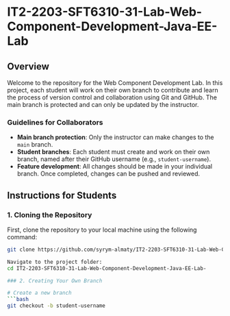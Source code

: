 # IT2-2203-SFT6310-31-Lab-Web-Component-Development-Java-EE-Lab

## Overview

Welcome to the repository for the Web Component Development Lab. In this project, each student will work on their own branch to contribute and learn the process of version control and collaboration using Git and GitHub. The main branch is protected and can only be updated by the instructor.

### Guidelines for Collaborators

- **Main branch protection**: Only the instructor can make changes to the `main` branch.
- **Student branches**: Each student must create and work on their own branch, named after their GitHub username (e.g., `student-username`).
- **Feature development**: All changes should be made in your individual branch. Once completed, changes can be pushed and reviewed.

## Instructions for Students

### 1. Cloning the Repository

First, clone the repository to your local machine using the following command:

```bash
git clone https://github.com/syrym-almaty/IT2-2203-SFT6310-31-Lab-Web-Component-Development-Java-EE-Lab-.git

Navigate to the project folder:
cd IT2-2203-SFT6310-31-Lab-Web-Component-Development-Java-EE-Lab-

### 2. Creating Your Own Branch

# Create a new branch
```bash
git checkout -b student-username

